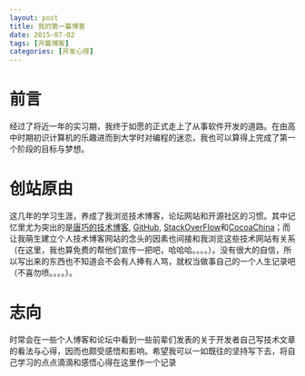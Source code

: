 ```yaml
---
layout: post
title: 我的第一篇博客
date: 2015-07-02
tags: [开篇博客]
categories: [开发心得]
---
```


# 前言　　
经过了将近一年的实习期，我终于如愿的正式走上了从事软件开发的道路。在由高中时期初识计算机的乐趣进而到大学时对编程的迷恋，我也可以算得上完成了第一个阶段的目标与梦想。

<!-- more -->

# 创站原由
这几年的学习生涯，养成了我浏览技术博客，论坛网站和开源社区的习惯。其中记忆里尤为突出的是[唐巧的技术博客](http://blog.devtang.com), [GitHub](http://www.github.com/SeraZheng), [StackOverFlow](http://stackoverflow.com/users/5741944/serazheng)和[CocoaChina](http://www.cocoachina.com)；而让我萌生建立个人技术博客网站的念头的因素也间接和我浏览这些技术网站有关系（在这里，我也算免费的帮他们宣传一把吧，哈哈哈。。。。）。没有很大的自信，所以写出来的东西也不知道会不会有人捧有人骂，就权当做事自己的一个人生记录吧（不喜勿喷。。。。）。

# 志向  　
时常会在一些个人博客和论坛中看到一些前辈们发表的关于开发者自己写技术文章的看法与心得，因而也颇受感悟和影响。希望我可以一如既往的坚持写下去，将自己学习的点点滴滴和感悟心得在这里作一个记录